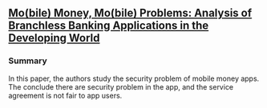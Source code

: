 ## [Mo(bile) Money, Mo(bile) Problems: Analysis of Branchless Banking Applications in the Developing World](https://www.usenix.org/conference/usenixsecurity15/technical-sessions/presentation/reaves)

### Summary
In this paper, the authors study the security problem of  mobile money apps. The conclude there are security problem in the app, and the service agreement is not fair to app users.
